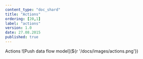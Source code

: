 ```yaml
---
content_type: "doc_shard"
title: "Actions"
ordering: [20,1]
label: "actions"
version: 1.0
date: 27.08.2015
published: true
---
```

Actions
![Push data flow model](${r '/docs/images/actions.png'})